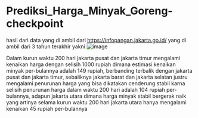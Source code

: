 # Prediksi_Harga_Minyak_Goreng-checkpoint
hasil dari data yang di ambil dari https://infopangan.jakarta.go.id/ yang di ambil dari 3 tahun terakhir yakni 
![image](https://github.com/fadilahnuraini/Prediksi_Harga_Minyak_Goreng-checkpoint/assets/119774568/1038b7cc-ec1c-4495-a7b7-abb9a2f213c7)

Dalam kurun waktu 200 hari jakarta pusat dan jakarta timur mengalami kenaikan harga dengan selisih 1000 rupiah dimana estimasi kenaikan minyak per-bulannya adalah 149 rupiah, berbanding terbalik dengan jakarta pusat dan jakarta timur, sebaliknya jakarta barat dan jakarta selatan justru mengalami penurunan harga yang bisa dikatakan cenderung stabil karna selisih penurunan harga dalam waktu 200 hari adalah 104 rupiah per-bulannya, adapun jakarta utara dimana harga minyak stabil bergerak naik yang artinya selama kurun waktu 200 hari jakarta utara hanya mengalami kenaikan 45 rupiah per-bulannya
